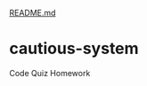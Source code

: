 [README.md](https://github.com/kenny522/cautious-system/files/7117483/README.md)

# cautious-system
Code Quiz Homework
